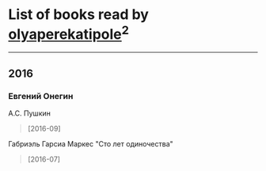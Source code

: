 # List of books read by [olyaperekatipole](http://vk.com/id1236741)<sup>2</sup>
---

## 2016

### Евгений Онегин
А.С. Пушкин
> [2016-09] 


Габриэль Гарсиа Маркес "Сто лет одиночества"
> [2016-07] 



